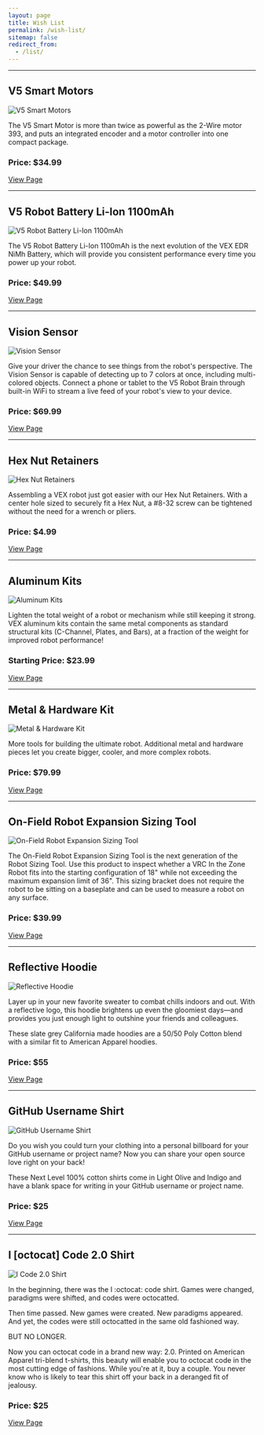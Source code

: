 ```yaml
---
layout: page
title: Wish List
permalink: /wish-list/
sitemap: false
redirect_from:
  - /list/
---
```


-----------------

## V5 Smart Motors

![V5 Smart Motors](https://www.vexrobotics.com/media/catalog/product/cache/1/small_image/300x/17f82f742ffe127f42dca9de82fb58b1/m/o/motor_1.jpg)

The V5 Smart Motor is more than twice as powerful as the 2-Wire motor 393, and puts an integrated encoder and a motor controller into one compact package.

### Price: $34.99

[View Page](https://www.vexrobotics.com/vexedr/products/v5-products/276-4840.html)

-----------------

## V5 Robot Battery Li-Ion 1100mAh

![V5 Robot Battery Li-Ion 1100mAh](https://www.vexrobotics.com/media/catalog/product/cache/1/small_image/300x/17f82f742ffe127f42dca9de82fb58b1/b/a/battery.jpg)

The V5 Robot Battery Li-Ion 1100mAh is the next evolution of the VEX EDR NiMh Battery, which will provide you consistent performance every time you power up your robot.

### Price: $49.99

[View Page](https://www.vexrobotics.com/vexedr/products/v5-products/276-4811.html)

-----------------

## Vision Sensor

![Vision Sensor](https://www.vexrobotics.com/media/catalog/product/cache/1/small_image/300x/17f82f742ffe127f42dca9de82fb58b1/v/i/visionsensor.jpg)

Give your driver the chance to see things from the robot's perspective. The Vision Sensor is capable of detecting up to 7 colors at once, including multi-colored objects. Connect a phone or tablet to the V5 Robot Brain through built-in WiFi to stream a live feed of your robot's view to your device.

### Price: $69.99

[View Page](https://www.vexrobotics.com/vexedr/products/v5-products/276-4850.html)

-----------------

## Hex Nut Retainers

![Hex Nut Retainers](https://www.vexrobotics.com/media/catalog/product/cache/1/small_image/300x/17f82f742ffe127f42dca9de82fb58b1/2/1/217-6481_1.jpg)

Assembling a VEX robot just got easier with our Hex Nut Retainers. With a center hole sized to securely fit a Hex Nut, a #8-32 screw can be tightened without the need for a wrench or pliers.

### Price: $4.99

[View Page](https://www.vexrobotics.com/vexedr/products/v5-products/nut-retainers.html)

-----------------

## Aluminum Kits

![Aluminum Kits](https://www.vexrobotics.com/media/catalog/product/cache/1/small_image/300x/17f82f742ffe127f42dca9de82fb58b1/f/i/file_22_14.jpeg)

Lighten the total weight of a robot or mechanism while still keeping it strong. VEX aluminum kits contain the same metal components as standard structural kits (C-Channel, Plates, and Bars), at a fraction of the weight for improved robot performance!

### Starting Price: $23.99

[View Page](https://www.vexrobotics.com/vexedr/products/accessories/structure/aluminum-kits.html)

-----------------

## Metal & Hardware Kit

![Metal & Hardware Kit](https://www.vexrobotics.com/media/catalog/product/cache/1/small_image/300x/17f82f742ffe127f42dca9de82fb58b1/h/a/hardware-and-metal-kit.jpg)

More tools for building the ultimate robot. Additional metal and hardware pieces let you create bigger, cooler, and more complex robots.

### Price: $79.99

[View Page](https://www.vexrobotics.com/vexedr/products/accessories/structure/276-2161.html)

-----------------

## On-Field Robot Expansion Sizing Tool

![On-Field Robot Expansion Sizing Tool](https://www.vexrobotics.com/media/catalog/product/cache/1/image/265x265/9df78eab33525d08d6e5fb8d27136e95/e/3/e33a9101.jpg)

The On-Field Robot Expansion Sizing Tool is the next generation of the Robot Sizing Tool. Use this product to inspect whether a VRC In the Zone Robot fits into the starting configuration of 18" while not exceeding the maximum expansion limit of 36". This sizing bracket does not require the robot to be sitting on a baseplate and can be used to measure a robot on any surface.

### Price: $39.99

[View Page](https://www.vexrobotics.com/276-5942.html)

-----------------

## Reflective Hoodie

![Reflective Hoodie](https://cdn.shopify.com/s/files/1/0051/4802/products/hoodie-reflective-front_600x600.png?v=1520399500)

Layer up in your new favorite sweater to combat chills indoors and out. With a reflective logo, this hoodie brightens up even the gloomiest days—and provides you just enough light to outshine your friends and colleagues.

These slate grey California made hoodies are a 50/50 Poly Cotton blend with a similar fit to American Apparel hoodies.

### Price: $55

[View Page](https://github.myshopify.com/collections/all-products/products/reflective-hoodie)

-----------------

## GitHub Username Shirt

![GitHub Username Shirt](https://cdn.shopify.com/s/files/1/0051/4802/products/username_indigo-front_600x600.png?v=1520399636)

Do you wish you could turn your clothing into a personal billboard for your GitHub username or project name? Now you can share your open source love right on your back!

These Next Level 100% cotton shirts come in Light Olive and Indigo and have a blank space for writing in your GitHub username or project name.

### Price: $25

[View Page](https://github.myshopify.com/collections/all-products/products/github-username-shirt)

-----------------

## I [octocat] Code 2.0 Shirt

![I Code 2.0 Shirt](https://cdn.shopify.com/s/files/1/0051/4802/products/i-octocat-code_600x600.png?v=1520399372)

In the beginning, there was the I :octocat: code shirt. Games were changed, paradigms were shifted, and codes were octocatted.

Then time passed. New games were created. New paradigms appeared. And yet, the codes were still octocatted in the same old fashioned way.

BUT NO LONGER.

Now you can octocat code in a brand new way: 2.0. Printed on American Apparel tri-blend t-shirts, this beauty will enable you to octocat code in the most cutting edge of fashions. While you're at it, buy a couple. You never know who is likely to tear this shirt off your back in a deranged fit of jealousy.

### Price: $25

[View Page](https://github.myshopify.com/collections/all-products/products/i-octocat-code-2-0)
